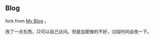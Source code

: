 ## Blog

fork from [My Blog](https://github.com/zhisheng17/blog) 。

改了一点东西，只可以自己访问。但是加密做的不好，过段时间会改一下。
